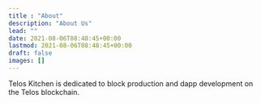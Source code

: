 ```yaml
---
title : "About"
description: "About Us"
lead: ""
date: 2021-08-06T08:48:45+00:00
lastmod: 2021-08-06T08:48:45+00:00
draft: false
images: []
---
```


Telos Kitchen is dedicated to block production and dapp development on the Telos blockchain. 